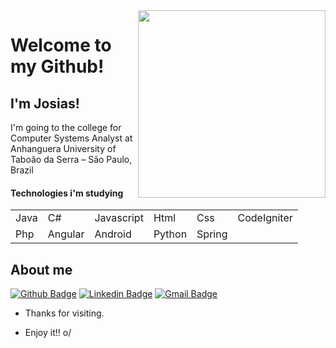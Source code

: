 <img align="right" width="300" height="300" src="coloque_o_link_de_uma_foto_ou_gif_aqui">
 
# Welcome to my Github!
 
## I'm Josias!
 
I'm going to the college for Computer Systems Analyst at Anhanguera University of Taboão da Serra – São Paulo, Brazil


#### Technologies i'm studying

<table>
  <tr>
  <td>Java</td>
  <td>C#</td>
  <td>Javascript</td>
  <td>Html</td>
  <td>Css</td>
  <td>CodeIgniter</td>
  </tr>
  <tr>
  <td>Php</td>
  <td>Angular</td>
  <td>Android</td>
  <td>Python</td>
  <td>Spring</td>
  
  </tr>
</table>

 
 
## About me 
[![Github Badge](https://img.shields.io/badge/-Github-000?style=flat-square&logo=Github&logoColor=white&link=link_do_seu_perfil_no_github)](https://github.com/JosiasLopes/JosiasLopes/)
[![Linkedin Badge](https://img.shields.io/badge/-LinkedIn-blue?style=flat-square&logo=Linkedin&logoColor=white&link=link_do_seu_perfil_no_linkedin)](link_do_seu_perfil_no_linkedin)
[![Gmail Badge](https://img.shields.io/badge/-Gmail-c14438?style=flat-square&logo=Gmail&logoColor=white&link=mailto:jobercardinho2014@gmail.com)](mailto:jobercardinho2014@gmail.com)
 
- Thanks for visiting. 
 
- Enjoy it!! o/
